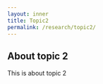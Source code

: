 ```yaml
---
layout: inner
title: Topic2
permalink: /research/topic2/
---
```



## About topic 2

This is about topic 2